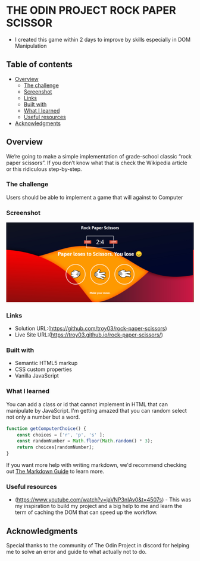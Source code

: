 # THE ODIN PROJECT ROCK PAPER SCISSOR

 - I created this game within 2 days to improve by skills especially in DOM Manipulation

## Table of contents

- [Overview](#overview)
  - [The challenge](#the-challenge)
  - [Screenshot](#screenshot)
  - [Links](#links)
  - [Built with](#built-with)
  - [What I learned](#what-i-learned)
  - [Useful resources](#useful-resources)
- [Acknowledgments](#acknowledgments)


## Overview
We’re going to make a simple implementation of grade-school classic “rock paper scissors”. If you don’t know what that is check the Wikipedia article or this ridiculous step-by-step.

### The challenge

Users should be able to implement a game that will against to Computer

### Screenshot

![](./assets/solution_rps.png)


### Links

- Solution URL:(https://github.com/troy03/rock-paper-scissors)
- Live Site URL:(https://troy03.github.io/rock-paper-scissors/)

### Built with

- Semantic HTML5 markup
- CSS custom properties
- Vanilla JavaScript

### What I learned

You can add a class or id that cannot implement in HTML that can manipulate by JavaScript. I'm getting amazed that you can random select not only a number but a word. 

```js
function getComputerChoice() {
    const choices = ['r', 'p', 's' ];
    const randomNumber = Math.floor(Math.random() * 3);
    return choices[randomNumber];
}
```
If you want more help with writing markdown, we'd recommend checking out [The Markdown Guide](https://www.markdownguide.org/) to learn more.

### Useful resources

- (https://www.youtube.com/watch?v=jaVNP3nIAv0&t=4507s) - This was my inspiration to build my project and a big help to me and learn the term of caching the DOM that can speed up the workflow.

## Acknowledgments

Special thanks to the community of The Odin Project in discord for helping me to solve an error and guide to what actually not to do.
